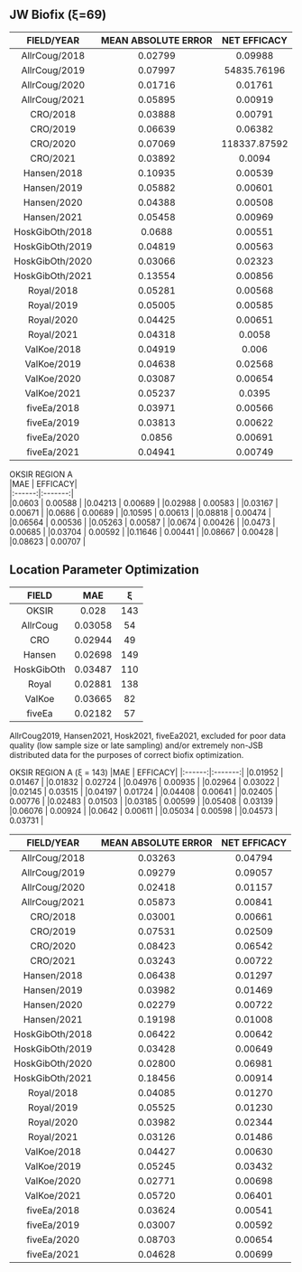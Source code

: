 ## JW Biofix (ξ=69)  
  
|FIELD/YEAR      | MEAN ABSOLUTE ERROR | NET EFFICACY | 
|:--------------:|:-------------------:|:------------:|
|AllrCoug/2018   | 0.02799             | 0.09988      | 
|AllrCoug/2019   | 0.07997             | 54835.76196  | 
|AllrCoug/2020   | 0.01716             | 0.01761      | 
|AllrCoug/2021   | 0.05895             | 0.00919      | 
|CRO/2018        | 0.03888             | 0.00791      | 
|CRO/2019        | 0.06639             | 0.06382      | 
|CRO/2020        | 0.07069             | 118337.87592 | 
|CRO/2021        | 0.03892             | 0.0094       | 
|Hansen/2018     | 0.10935             | 0.00539      | 
|Hansen/2019     | 0.05882             | 0.00601      | 
|Hansen/2020     | 0.04388             | 0.00508      | 
|Hansen/2021     | 0.05458             | 0.00969      | 
|HoskGibOth/2018 | 0.0688              | 0.00551      | 
|HoskGibOth/2019 | 0.04819             | 0.00563      | 
|HoskGibOth/2020 | 0.03066             | 0.02323      | 
|HoskGibOth/2021 | 0.13554             | 0.00856      | 
|Royal/2018      | 0.05281             | 0.00568      | 
|Royal/2019      | 0.05005             | 0.00585      | 
|Royal/2020      | 0.04425             | 0.00651      | 
|Royal/2021      | 0.04318             | 0.0058       | 
|ValKoe/2018     | 0.04919             | 0.006        | 
|ValKoe/2019     | 0.04638             | 0.02568      | 
|ValKoe/2020     | 0.03087             | 0.00654      | 
|ValKoe/2021     | 0.05237             | 0.0395       | 
|fiveEa/2018     | 0.03971             | 0.00566      | 
|fiveEa/2019     | 0.03813             | 0.00622      | 
|fiveEa/2020     | 0.0856              | 0.00691      | 
|fiveEa/2021     | 0.04941             | 0.00749      | 
  
  
OKSIR REGION A  
|MAE     | EFFICACY|  
|:------:|:-------:|  
|0.0603  | 0.00588 |
|0.04213 | 0.00689 |
|0.02988 | 0.00583 |
|0.03167 | 0.00671 |
|0.0686  | 0.00689 |
|0.10595 | 0.00613 |
|0.08818 | 0.00474 |
|0.06564 | 0.00536 |
|0.05263 | 0.00587 |
|0.0674  | 0.00426 |
|0.0473  | 0.00685 |
|0.03704 | 0.00592 |
|0.11646 | 0.00441 |
|0.08667 | 0.00428 |
|0.08623 | 0.00707 |

## Location Parameter Optimization

|FIELD      | MAE    | ξ    |
|:---------:|:-------:|:----:|
|OKSIR      | 0.028   | 143  |
|AllrCoug   | 0.03058 | 54   |
|CRO        | 0.02944 | 49   |
|Hansen     | 0.02698 | 149  |
|HoskGibOth | 0.03487 | 110  |
|Royal      | 0.02881 | 138  |
|ValKoe     | 0.03665 | 82   |
|fiveEa     | 0.02182 | 57   |

AllrCoug2019, Hansen2021, Hosk2021, fiveEa2021, 
excluded for poor data quality (low sample size or late sampling)
and/or extremely non-JSB distributed data for the purposes
of correct biofix optimization.  

OKSIR REGION A (ξ = 143) 
|MAE     | EFFICACY|
|:------:|:-------:|
|0.01952 | 0.01467 |
|0.01832 | 0.02724 |
|0.04976 | 0.00935 |
|0.02964 | 0.03022 |
|0.02145 | 0.03515 |
|0.04197 | 0.01724 |
|0.04408 | 0.00641 |
|0.02405 | 0.00776 |
|0.02483 | 0.01503 |
|0.03185 | 0.00599 |
|0.05408 | 0.03139 |
|0.06076 | 0.00924 |
|0.0642  | 0.00611 |
|0.05034 | 0.00598 |
|0.04573 | 0.03731 |

|FIELD/YEAR      | MEAN ABSOLUTE ERROR | NET EFFICACY | 
|:--------------:|:-------------------:|:------------:|
|AllrCoug/2018   | 0.03263             | 0.04794      | 
|AllrCoug/2019   | 0.09279             | 0.09057      | 
|AllrCoug/2020   | 0.02418             | 0.01157      | 
|AllrCoug/2021   | 0.05873             | 0.00841      | 
|CRO/2018        | 0.03001             | 0.00661      | 
|CRO/2019        | 0.07531             | 0.02509      | 
|CRO/2020        | 0.08423             | 0.06542      | 
|CRO/2021        | 0.03243             | 0.00722      | 
|Hansen/2018     | 0.06438             | 0.01297      | 
|Hansen/2019     | 0.03982             | 0.01469      | 
|Hansen/2020     | 0.02279             | 0.00722      | 
|Hansen/2021     | 0.19198             | 0.01008      | 
|HoskGibOth/2018 | 0.06422             | 0.00642      | 
|HoskGibOth/2019 | 0.03428             | 0.00649      | 
|HoskGibOth/2020 | 0.02800             | 0.06981      | 
|HoskGibOth/2021 | 0.18456             | 0.00914      | 
|Royal/2018      | 0.04085             | 0.01270      | 
|Royal/2019      | 0.05525             | 0.01230      | 
|Royal/2020      | 0.03982             | 0.02344      | 
|Royal/2021      | 0.03126             | 0.01486      | 
|ValKoe/2018     | 0.04427             | 0.00630      | 
|ValKoe/2019     | 0.05245             | 0.03432      | 
|ValKoe/2020     | 0.02771             | 0.00698      | 
|ValKoe/2021     | 0.05720             | 0.06401      | 
|fiveEa/2018     | 0.03624             | 0.00541      | 
|fiveEa/2019     | 0.03007             | 0.00592      | 
|fiveEa/2020     | 0.08703             | 0.00654      | 
|fiveEa/2021     | 0.04628             | 0.00699      | 

